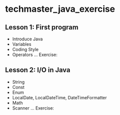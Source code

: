 # techmaster_java_exercise

## Lesson 1: First program
- Introduce Java
- Variables
- Coding Style
- Operators
...
Exercise: 

## Lesson 2: I/O in Java
- String
- Const
- Enum
- LocalDate, LocalDateTime, DateTimeFormatter
- Math
- Scanner
...
Exercise: 
